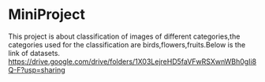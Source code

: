 # MiniProject
This project is about classification of images of different categories,the categories used for the classification are birds,flowers,fruits.Below is the link of datasets.
https://drive.google.com/drive/folders/1X03LejreHD5faVFwRSXwnWBh0gIi8Q-F?usp=sharing
